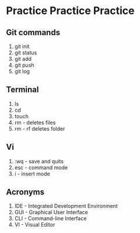 # Practice Practice Practice

## Git commands
1. git init
1. git status
1. git add
1. git push
1. git log

## Terminal
1. ls
1. cd
1. touch
1. rm - deletes files
1. rm - rf deletes folder

## Vi 
1. :wq - save and quits
1. esc - command mode
1. i - insert mode

## Acronyms
1. IDE - Integrated Development Environment
1. GUI - Graphical User Interface
1. CLI - Command-line Interface
1. VI - Visual Editor
 
